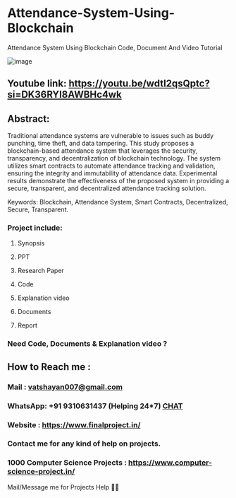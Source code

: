 # Attendance-System-Using-Blockchain
Attendance System Using Blockchain Code, Document And Video Tutorial

![image](https://github.com/user-attachments/assets/2f267084-56e7-48c8-94c8-910bb8b86e91)

## Youtube link: https://youtu.be/wdtI2qsQptc?si=DK36RYI8AWBHc4wk

## Abstract:
Traditional attendance systems are vulnerable to issues such as buddy punching, time theft, and data tampering. This study proposes a blockchain-based attendance system that leverages the security, transparency, and decentralization of blockchain technology. The system utilizes smart contracts to automate attendance tracking and validation, ensuring the integrity and immutability of attendance data. Experimental results demonstrate the effectiveness of the proposed system in providing a secure, transparent, and decentralized attendance tracking solution.

Keywords: Blockchain, Attendance System, Smart Contracts, Decentralized, Secure, Transparent.

### Project include: 

1. Synopsis

2. PPT

3. Research Paper


4. Code

5. Explanation video

6. Documents

7. Report


### Need Code, Documents & Explanation video ? 

## How to Reach me :

### Mail : vatshayan007@gmail.com 

### WhatsApp: +91 9310631437 (Helping 24*7) **[CHAT](https://wa.me/message/CHWN2AHCPMAZK1)** 

### Website : https://www.finalproject.in/

### Contact me for any kind of help on projects.
### 1000 Computer Science Projects : https://www.computer-science-project.in/


Mail/Message me for Projects Help 🙏🏻
